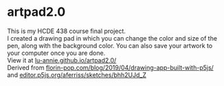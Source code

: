 # artpad2.0
This is my HCDE 438 course final project.
</br>
I created a drawing pad in which you can change the color and size of the pen, along with the background color. You can also save your artwork to your computer once you are done.
</br>
View it at [lu-annie.github.io/artpad2.0/](https://lu-annie.github.io/artpad2.0/)
</br>
Derived from [florin-pop.com/blog/2019/04/drawing-app-built-with-p5js/](https://www.florin-pop.com/blog/2019/04/drawing-app-built-with-p5js/) and [editor.p5js.org/aferriss/sketches/bhh2UJd_Z](https://editor.p5js.org/aferriss/sketches/bhh2UJd_Z)

